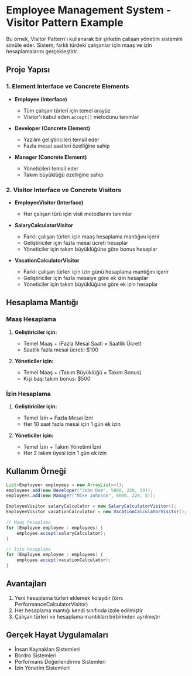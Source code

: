 # Employee Management System - Visitor Pattern Example

Bu örnek, Visitor Pattern'ı kullanarak bir şirketin çalışan yönetim sistemini simüle eder. Sistem, farklı türdeki çalışanlar için maaş ve izin hesaplamalarını gerçekleştirir.

## Proje Yapısı

### 1. Element Interface ve Concrete Elements

- **Employee (Interface)**
  - Tüm çalışan türleri için temel arayüz
  - Visitor'ı kabul eden `accept()` metodunu tanımlar

- **Developer (Concrete Element)**
  - Yazılım geliştiricileri temsil eder
  - Fazla mesai saatleri özelliğine sahip

- **Manager (Concrete Element)**
  - Yöneticileri temsil eder
  - Takım büyüklüğü özelliğine sahip

### 2. Visitor Interface ve Concrete Visitors

- **EmployeeVisitor (Interface)**
  - Her çalışan türü için visit metodlarını tanımlar

- **SalaryCalculatorVisitor**
  - Farklı çalışan türleri için maaş hesaplama mantığını içerir
  - Geliştiriciler için fazla mesai ücreti hesaplar
  - Yöneticiler için takım büyüklüğüne göre bonus hesaplar

- **VacationCalculatorVisitor**
  - Farklı çalışan türleri için izin günü hesaplama mantığını içerir
  - Geliştiriciler için fazla mesaiye göre ek izin hesaplar
  - Yöneticiler için takım büyüklüğüne göre ek izin hesaplar

## Hesaplama Mantığı

### Maaş Hesaplama
1. **Geliştiriciler için:**
   - Temel Maaş + (Fazla Mesai Saati × Saatlik Ücret)
   - Saatlik fazla mesai ücreti: $100

2. **Yöneticiler için:**
   - Temel Maaş + (Takım Büyüklüğü × Takım Bonus)
   - Kişi başı takım bonus: $500

### İzin Hesaplama
1. **Geliştiriciler için:**
   - Temel İzin + Fazla Mesai İzni
   - Her 10 saat fazla mesai için 1 gün ek izin

2. **Yöneticiler için:**
   - Temel İzin + Takım Yönetimi İzni
   - Her 2 takım üyesi için 1 gün ek izin

## Kullanım Örneği

```java
List<Employee> employees = new ArrayList<>();
employees.add(new Developer("John Doe", 5000, 220, 30));
employees.add(new Manager("Mike Johnson", 8000, 220, 5));

EmployeeVisitor salaryCalculator = new SalaryCalculatorVisitor();
EmployeeVisitor vacationCalculator = new VacationCalculatorVisitor();

// Maaş hesaplama
for (Employee employee : employees) {
    employee.accept(salaryCalculator);
}

// İzin hesaplama
for (Employee employee : employees) {
    employee.accept(vacationCalculator);
}
```

## Avantajları

1. Yeni hesaplama türleri eklemek kolaydır (örn: PerformanceCalculatorVisitor)
2. Her hesaplama mantığı kendi sınıfında izole edilmiştir
3. Çalışan türleri ve hesaplama mantıkları birbirinden ayrılmıştır

## Gerçek Hayat Uygulamaları

- İnsan Kaynakları Sistemleri
- Bordro Sistemleri
- Performans Değerlendirme Sistemleri
- İzin Yönetim Sistemleri
